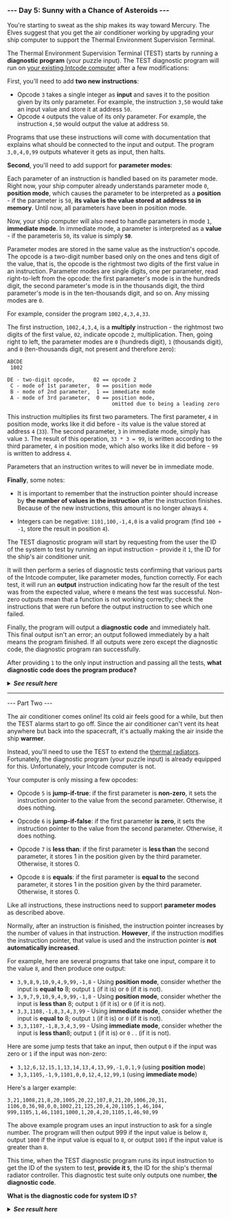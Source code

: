 ﻿### --- Day 5: Sunny with a Chance of Asteroids ---

You're starting to sweat as the ship makes its way toward Mercury. The 
Elves suggest that you get the air conditioner working by upgrading your ship 
computer to support the Thermal Environment Supervision Terminal.

The Thermal Environment Supervision Terminal (TEST) starts by running a 
**diagnostic program** (your puzzle input). The TEST diagnostic program will run 
on [your existing Intcode computer](https://github.com/DjolenceTipic/Advent-of-Code/tree/master/aof-2019/day-2) after a few modifications:

First, you'll need to add **two new instructions**:

- Opcode `3` takes a single integer as **input** and saves it to the position
given by its only parameter. For example, the instruction `3,50` would
take an input value and store it at address `50`.
- Opcode `4` outputs the value of its only parameter. For example, the 
instruction `4,50` would output the value at address `50`.

Programs that use these instructions will come with documentation that
explains what should be connected to the input and output. The program 
`3,0,4,0,99` outputs whatever it gets as input, then halts.

**Second**, you'll need to add support for **parameter modes**:

Each parameter of an instruction is handled based on its parameter mode.
Right now, your ship computer already understands parameter mode `0`,
**position mode**, which causes the parameter to be interpreted as a **position** -
if the parameter is `50`, **its value is the value stored at address `50` in 
memory**. Until now, all parameters have been in position mode.

Now, your ship computer will also need to handle parameters in mode `1`,
**immediate mode**. In immediate mode, a parameter is interpreted as a **value** -
if the parameteris `50`, its value is simply **`50`**.

Parameter modes are stored in the same value as the instruction's opcode. 
The opcode is a two-digit number based only on the ones and tens digit 
of the value, that is, the opcode is the rightmost two digits of the first
value in an instruction. Parameter modes are single digits, one per 
parameter, read right-to-left from the opcode: the first parameter's mode
is in the hundreds digit, the second parameter's mode is in the thousands
digit, the third parameter's mode is in the ten-thousands digit, and so on.
Any missing modes are `0`.

For example, consider the program `1002,4,3,4,33`.

The first instruction, `1002,4,3,4`, is a **multiply** instruction - the 
rightmost two digits of the first value, `02`, indicate opcode `2`,
multiplication. Then, going right to left, the parameter modes are `0`
(hundreds digit), `1` (thousands digit), and `0` (ten-thousands digit, not
present and therefore zero):

	ABCDE
	 1002

	DE - two-digit opcode,      02 == opcode 2
	 C - mode of 1st parameter,  0 == position mode
	 B - mode of 2nd parameter,  1 == immediate mode
	 A - mode of 3rd parameter,  0 == position mode,
									  omitted due to being a leading zero

This instruction multiplies its first two parameters. The first parameter,
`4` in position mode, works like it did before - its value is the value
stored at address `4` (`33`). The second parameter, `3` in immediate mode, simply
has value `3`. The result of this operation, `33 * 3 = 99`, is written 
according to the third parameter, `4` in position mode, which also works like
it did before - `99` is written to address `4`.

Parameters that an instruction writes to will never be in immediate mode.

**Finally**, some notes:

- It is important to remember that the instruction pointer should 
increase by **the number of values in the instruction** after the 
instruction finishes. Because of the new instructions, this amount is 
no longer always `4`.

- Integers can be negative: `1101,100,-1,4,0` is a valid program (find 
`100 + -1`, store the result in position `4`).

The TEST diagnostic program will start by requesting from the user the ID
of the system to test by running an input instruction - provide it `1`, the
ID for the ship's air conditioner unit.

It will then perform a series of diagnostic tests confirming that various 
parts of the Intcode computer, like parameter modes, function correctly. 
For each test, it will run an **output** instruction indicating how far the
result of the test was from the expected value, where `0` means the test was 
successful. Non-zero outputs mean that a function is not working correctly;
check the instructions that were run before the output instruction to see which
one failed.

Finally, the program will output a **diagnostic code** and immediately halt.
This final output isn't an error; an output followed immediately by a halt
means the program finished. If all outputs were zero except the diagnostic 
code, the diagnostic program ran successfully.

After providing `1` to the only input instruction and passing all the tests,
**what diagnostic code does the program produce?**

<details>
  <summary><strong><em>See result here</em></strong></summary>
		Your puzzle answer was <strong><em>7988899</em></strong>.
</details>

---

--- Part Two ---

The air conditioner comes online! Its cold air feels good for a while, but
then the TEST alarms start to go off. Since the air conditioner can't vent
its heat anywhere but back into the spacecraft, it's actually making the
air inside the ship **warmer**.

Instead, you'll need to use the TEST to extend the [thermal radiators](https://en.wikipedia.org/wiki/Spacecraft_thermal_control).
Fortunately, the diagnostic program (your puzzle input) is already equipped 
for this. Unfortunately, your Intcode computer is not.

Your computer is only missing a few opcodes:

- Opcode `5` is **jump-if-true**: if the first parameter is **non-zero**, it sets 
the instruction pointer to the value from the second parameter. 
Otherwise, it does nothing.

- Opcode `6` is **jump-if-false**: if the first parameter **is zero**, it sets the
instruction pointer to the value from the second parameter. 
Otherwise, it does nothing.

- Opcode `7` is **less than**: if the first parameter is **less than** the second
parameter, it stores 1 in the position given by the third parameter.
Otherwise, it stores 0.

- Opcode `8` is **equals**: if the first parameter is **equal to** the second 
parameter, it stores 1 in the position given by the third parameter. 
Otherwise, it stores 0.

Like all instructions, these instructions need to support **parameter modes**
as described above.

Normally, after an instruction is finished, the instruction pointer
increases by the number of values in that instruction. **However**, if the 
instruction modifies the instruction pointer, that value is used and the
instruction pointer is **not automatically increased**.

For example, here are several programs that take one input, compare it to
the value `8`, and then produce one output:

- `3,9,8,9,10,9,4,9,99,-1,8` - Using **position mode**, consider whether the input is **equal to** 8; output `1` (if it is) or `0` (if it is not).
- `3,9,7,9,10,9,4,9,99,-1,8` - Using **position mode**, consider whether the input is **less than** 8; output `1` (if it is) or `0` (if it is not).
- `3,3,1108,-1,8,3,4,3,99` - Using **immediate mode**, consider whether the input is **equal to** 8; output `1` (if it is) or `0` (if it is not).
- `3,3,1107,-1,8,3,4,3,99` - Using **immediate mode**, consider whether the input is **less than**8; output `1` (if it is) or `0`
.
.
(if it is not).

Here are some jump tests that take an input, then output `0` if the input was 
zero or `1` if the input was non-zero:

- `3,12,6,12,15,1,13,14,13,4,13,99,-1,0,1,9` (using **position mode**)
- `3,3,1105,-1,9,1101,0,0,12,4,12,99,1` (using **immediate mode**)

Here's a larger example:

	3,21,1008,21,8,20,1005,20,22,107,8,21,20,1006,20,31,
	1106,0,36,98,0,0,1002,21,125,20,4,20,1105,1,46,104,
	999,1105,1,46,1101,1000,1,20,4,20,1105,1,46,98,99

The above example program uses an input instruction to ask for a single 
number. The program will then output 999 if the input value is below `8`,
output `1000` if the input value is equal to `8`, or output `1001` if the input
value is greater than `8`.

This time, when the TEST diagnostic program runs its input instruction to 
get the ID of the system to test, **provide it `5`**, the ID for the ship's
thermal radiator controller. This diagnostic test suite only outputs one 
number, **the diagnostic code**.

**What is the diagnostic code for system ID `5`?**

<details>
  <summary><strong><em>See result here</em></strong></summary>
		Your puzzle answer was <strong><em>13758663</em></strong>.
</details>